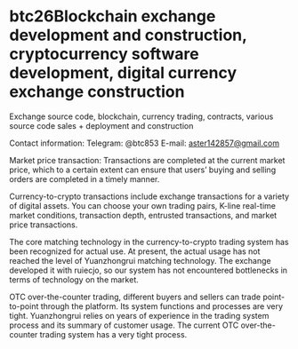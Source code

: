 # btc26Blockchain exchange development and construction, cryptocurrency software development, digital currency exchange construction

Exchange source code, blockchain, currency trading, contracts, various source code sales + deployment and construction

Contact information: Telegram: @btc853 E-mail: aster142857@gmail.com

Market price transaction: Transactions are completed at the current market price, which to a certain extent can ensure that users’ buying and selling orders are completed in a timely manner.

Currency-to-crypto transactions include exchange transactions for a variety of digital assets. You can choose your own trading pairs, K-line real-time market conditions, transaction depth, entrusted transactions, and market price transactions.

The core matching technology in the currency-to-crypto trading system has been recognized for actual use. At present, the actual usage has not reached the level of Yuanzhongrui matching technology. The exchange developed it with ruiecjo, so our system has not encountered bottlenecks in terms of technology on the market.

OTC over-the-counter trading, different buyers and sellers can trade point-to-point through the platform. Its system functions and processes are very tight. Yuanzhongrui relies on years of experience in the trading system process and its summary of customer usage. The current OTC over-the-counter trading system has a very tight process.
